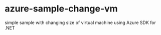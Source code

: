 # azure-sample-change-vm
simple sample with changing size of virtual machine using Azure SDK for .NET
